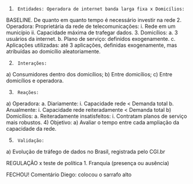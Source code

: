 1.      Entidades: Operadora de internet banda larga fixa x Domicílios:

BASELINE. De quanto em quanto tempo é necessário investir na rede
2.       Operadora:
      Proprietária da rede de telecomunicações:
i.      Rede em um município
ii.      Capacidade máxima de trafegar dados.
3.      Domicílios:
a.       3 usuários da internet.
b.       Plano de serviço: definidos exogenamente.
c.       Aplicações utilizadas: até 3 aplicações, definidas exogenamente, mas atribuídas ao domicílio aleatoriamente.

2)      Interações:
a)       Consumidores dentro dos domicílios;
b)      Entre domicílios;
c)       Entre domicílios e operadora.

3)      Reações:
a)       Operadora:
a.       Diariamente:  i.      Capacidade rede < Demanda total
b.       Anualmente:   i.      Capacidade rede reiteradamente < Demanda total
b)      Domicílios:
a.       Reiteradamente insatisfeitos:
                       i.      Contratam planos de serviço mais robustos.
4)      Objetivo:
a)       Avaliar o tempo entre cada ampliação da capacidade da rede.

5)      Validação:
a)       Evolução de tráfego de dados no Brasil, registrada pelo CGI.br

REGULAÇÃO x teste de política
    1. Franquia (presença ou ausência)
    
FECHOU!
Comentário Diego: colocou o sarrafo alto